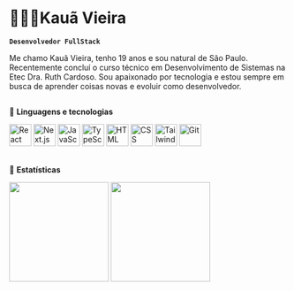 # 🧑🏻‍💻Kauã Vieira

**`Desenvolvedor FullStack`**

Me chamo Kauã Vieira, tenho 19 anos e sou natural de São Paulo.
Recentemente concluí o curso técnico em Desenvolvimento de Sistemas na Etec Dra. Ruth Cardoso. Sou apaixonado por tecnologia e estou sempre em busca de aprender coisas novas e evoluir como desenvolvedor.

##

🤖 **Linguagens e tecnologias**
<div>
   <img src="https://cdn.jsdelivr.net/gh/devicons/devicon/icons/react/react-original.svg" alt="React" width="40" height="40"/>
  <img src="https://cdn.jsdelivr.net/gh/devicons/devicon/icons/nextjs/nextjs-original.svg" alt="Next.js" width="40" height="40"/>
  <img src="https://cdn.jsdelivr.net/gh/devicons/devicon/icons/javascript/javascript-original.svg" alt="JavaScript" width="40" height="40"/>
  <img src="https://cdn.jsdelivr.net/gh/devicons/devicon/icons/typescript/typescript-original.svg" alt="TypeScript" width="40" height="40"/>
  <img src="https://cdn.jsdelivr.net/gh/devicons/devicon/icons/html5/html5-original.svg" alt="HTML" width="40" height="40"/>
  <img src="https://cdn.jsdelivr.net/gh/devicons/devicon/icons/css3/css3-original.svg" alt="CSS" width="40" height="40"/>
  <img src="https://cdn.jsdelivr.net/gh/devicons/devicon/icons/tailwindcss/tailwindcss-original.svg" alt="Tailwind CSS" width="40" height="40"/>
  <img src="https://cdn.jsdelivr.net/gh/devicons/devicon/icons/git/git-original.svg" alt="Git" width="40" height="40"/>
</div>

<br/>

🤖 **Estatísticas**
<div>
  <img height="180em" src="https://github-readme-stats.vercel.app/api?username=kaua-vieira5658&show_icons=true&theme=dracula" />
  <img height="180em" src="https://github-readme-stats.vercel.app/api/top-langs/?username=kaua-vieira5658&layout=compact&theme=dracula" />
</div>



